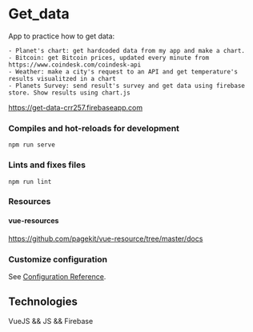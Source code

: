 # Get_data

App to practice how to get data:

    - Planet's chart: get hardcoded data from my app and make a chart.
    - Bitcoin: get Bitcoin prices, updated every minute from https://www.coindesk.com/coindesk-api
    - Weather: make a city's request to an API and get temperature's results visualitzed in a chart
    - Planets Survey: send result's survey and get data using firebase store. Show results using chart.js


https://get-data-crr257.firebaseapp.com

### Compiles and hot-reloads for development
```
npm run serve
```

### Lints and fixes files
```
npm run lint
```
### Resources

#### vue-resources
https://github.com/pagekit/vue-resource/tree/master/docs


### Customize configuration
See [Configuration Reference](https://cli.vuejs.org/config/).

## Technologies

VueJS && JS && Firebase